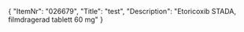 {
  "ItemNr": "026679",
  "Title": "test",
  "Description": "Etoricoxib STADA, filmdragerad tablett 60 mg"
}